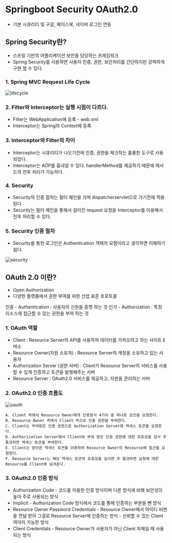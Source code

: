 # Springboot Security OAuth2.0

 - 기본 시큐리티 및 구글, 페이스북, 네이버 로그인 연동

## Spring Security란?

 - 스프링 기반의 어플리케이션 보안을 담당하는 프레임워크
 - Spring Security를 사용하면 사용자 인증, 권한, 보안처리를 간단하지만 강력하게 구현 할 수 있다.

### 1. Spring MVC Request Life Cycle

![lifecycle](https://user-images.githubusercontent.com/50781066/112780451-d397f980-9083-11eb-8847-7c87613a7fca.png)

### 2. Filter와 Interceptor는 실행 시점이 다르다.

 - Filter는 WebApplication에 등록 - web.xml
 - Interceptor는 Spring의 Context에 등록

### 3. Interceptor와 Filter의 차이

 - Interceptor는 시큐리티가 나오기전에 인증, 권한을 체크하는 훌륭한 도구로 사용되었다.
 - Interceptor는 AOP를 흉내낼 수 있다. handlerMethod를 제공하기 때문에 메서드의 전후 처리가 가능하다.

### 4. Security

 - Security의 인증 절차는 필터 체인을 거쳐 dispatcherservlet으로 가기전에 적용된다.
 - Security는 필터 체인을 통해서 걸러진 request 요청을 Interceptor를 이용해서 전후 처리할 수 있다.

### 5. Security 인증 절차

 - Security를 통한 로그인은 Authentication 객체의 모험이라고 생각하면 이해하기 쉽다.

![security](https://user-images.githubusercontent.com/50781066/112780475-e0b4e880-9083-11eb-9ce3-7e0667e50f93.png)


## OAuth 2.0 이란?

 - Open Authorization
 - 다양한 플랫폼에서 권한 부여를 위한 산업 표준 프로토콜

 인증 - Authentication : 사용자의 신원을 증명 하는 것
 인가 - Authorization : 특정 리소스에 접근할 수 있는 권한을 부여 하는 것

### 1. OAuth 역할

 - Client : Resource Server의 API를 사용하여 데이터를 가져오려고 하는 사이트ㅐ며소
 - Resource Owner(자원 소유자) : Resource Server의 계정을 소유하고 있는 사용자
 - Authorization Server (권한 서버) : Client가 Resource Server의 서비스를 사용할 수 있게 인증하고 토큰을 발행해주는 서버
 - Resource Server : OAuth2.0 서비스를 제공하고, 자원을 관리하는 서버

### 2. OAuth2.0 인증 흐름도

![oauth](https://user-images.githubusercontent.com/50781066/112781324-8b79d680-9085-11eb-8826-5653a7545720.png)

	A. Client 측에서 Resource Owner에게 인증방식 4가지 중 하나로 승인을 요청한다.
	B. Resource Owner 측에서 Client 측으로 인증 권한을 부여한다.
	C. Client는 부여받은 인증 권한으로 Authorization Server에 엑세스 토큰을 요청한다.
	D. Authorization Server에서 Client와 부여 받은 인증 권한에 대한 유효성을 검사 후 통과하면 엑세스 토큰을 부여한다.
	E. Client는 받아온 엑세스 토큰을 이용하여 Resource Owner의 Resource에 접근을 요청한다.
	F. Resource Server는 해당 엑세스 토큰의 유효성을 검사한 후 통과하면 요청에 대한 Resource를 Client에 넘겨준다.

### 3. OAuth2.0 인증 방식

 - Authorization Code - 코드를 이용한 인증 방식이며 다른 방식에 비해 보안성이 높아 주로 사용되는 방식
 - Implicit - Authorization Code 방식에서 코드를 통해 인증하는 부분을 뺀 방식
 - Resource Owner Password Credentials - Resource Owner에서 아이디 비번을 전달 받아 그걸로 Resource Server에 인증하는 방식 - 신뢰할 수 있는 Client여야지 가능한 방식
 - Client Credentials - Resource Owner가 사용자가 아닌 Client 자체일 때 사용되는 방식
